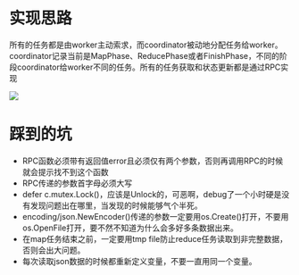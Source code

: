 # 实现思路

所有的任务都是由worker主动索求，而coordinator被动地分配任务给worker。coordinator记录当前是MapPhase、ReducePhase或者FinishPhase，不同的阶段coordinator给worker不同的任务。所有的任务获取和状态更新都是通过RPC实现

![](https://s1.ax1x.com/2022/08/22/vyHEm8.png)

# 踩到的坑

- RPC函数必须带有返回值error且必须仅有两个参数，否则再调用RPC的时候就会提示找不到这个函数
- RPC传递的参数首字母必须大写
- defer c.mutex.Lock()，应该是Unlock的，可恶啊，debug了一个小时硬是没有发现问题出在哪里，当发现的时候能够气个半死。
- encoding/json.NewEncoder()传递的参数一定要用os.Create()打开，不要用os.OpenFile打开，要不然不知道为什么会多好多条数据出来。
- 在map任务结束之前，一定要用tmp file防止reduce任务读取到非完整数据，否则会出大问题。
- 每次读取json数据的时候都重新定义变量，不要一直用同一个变量。